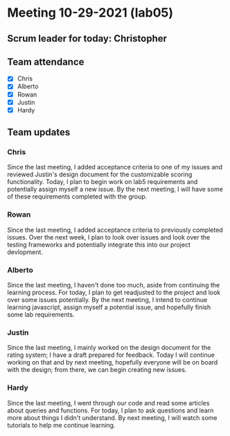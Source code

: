 # Meeting 10-29-2021 (lab05)

## Scrum leader for today: Christopher

## Team attendance

- [x] Chris
- [x] Alberto
- [x] Rowan
- [x] Justin
- [x] Hardy

## Team updates

### Chris
Since the last meeting, I added acceptance criteria to one of my issues and reviewed Justin's design document for the customizable scoring functionality. Today, I plan to begin work on lab5 requirements and potentially assign myself a new issue. By the next meeting, I will have some of these requirements completed with the group.


### Rowan
Since the last meeting, I added acceptance criteria to previously completed issues. Over the next week, I plan to look over issues and look over the testing frameworks and potentially integrate this into our project devlopment. 

### Alberto
Since the last meeting, I haven't done too much, aside from continuing the learning process. For today, I plan to get readjusted to the project and look over some issues potentially. By the next meeting, I intend to continue learning javascript, assign myself a potential issue, and hopefully finish some lab requirements.

### Justin
Since the last meeting, I mainly worked on the design document for the rating system; I have a draft prepared for feedback. Today I will continue working on that and by next meeting, hopefully everyone will be on board with the design; from there, we can begin creating new issues.

### Hardy
Since the last meeting, I went through our code and read some articles about queries and functions. For today, I plan to ask questions and learn more about things I didn't understand. By next meeting, I will watch some tutorials to help me continue learning.
